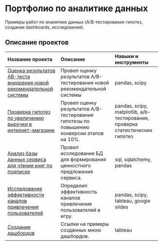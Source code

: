 # Портфолио по аналитике данных
Примеры работ по аналитике данных (A/B-тестирование гипотез, создание dashboards, исследования).
## Описание проектов
| Название проекта | Описание | Навыки и инструменты |
| :-------------------- | :-------------------- |:--------------------|
| [Оценка результатов AB-теста внедрения новой рекомендательной системы](https://github.com/Andrey-Timashev/analytics-cases/tree/main/AB-тестирование/Оценка%20результатов%20AB-теста%20внедрения%20новой%20рекомендательной%20системы) | Провел оценку результатов A/B-тестирования новой рекомендательной системы | pandas, scipy |
| [Проверка гипотез по увеличению выручки в интернет-магазине](https://github.com/Andrey-Timashev/analytics-cases/tree/main/AB-тестирование/Проверка%20гипотез%20по%20увеличению%20выручки%20в%20интернет-магазине) | Провел оценку результатов A/B-тестирования гипотезы по повышению конверсии этапов на 10%. | pandas, scipy, matplotlib, a/b-тестирование, проверка статистических гипотез |
| [Анализ базы данных сервиса для чтения книг по подписке](https://github.com/Andrey-Timashev/analytics-cases/tree/main/Анализ%20базы%20данных%20сервиса%20для%20чтения%20книг%20по%20подписке%20(SQL)) | Провел исследование БД для формирования ценностного предложения сервиса. | sql, sqlalchemy, pandas |
| [Исследование эффективности каналов привлечения пользователей](https://github.com/Andrey-Timashev/analytics-cases/tree/main/Исследование%20эффективности%20каналов%20привлечения%20пользователей) | Определил эффективность каналов привлечения пользователей в игру. | pandas, scipy, tableau, google slides |
| [Создание дашбордов](https://github.com/Andrey-Timashev/analytics-cases/tree/main/Дашборды) | Ссылки на примеры созданных мною дашбордов. | tableau |
